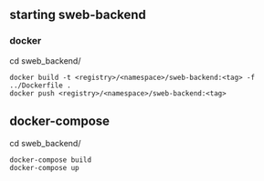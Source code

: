 ## starting sweb-backend
### docker

cd sweb_backend/
```
docker build -t <registry>/<namespace>/sweb-backend:<tag> -f ../Dockerfile .
docker push <registry>/<namespace>/sweb-backend:<tag>

```

## docker-compose
cd sweb_backend/

```
docker-compose build
docker-compose up

```
